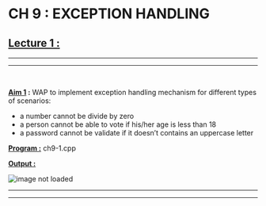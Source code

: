 CH 9 : EXCEPTION HANDLING
=========================

## **<u>Lecture 1 :**</u>
***
*** 
<br>

**<u>Aim 1</u> :** WAP to implement exception handling mechanism for
different types of scenarios:
- a number cannot be divide by zero
- a person cannot be able to vote if his/her age is less
than 18
- a password cannot be validate if it doesn’t contains
an uppercase letter

**<u>Program :</u>** ch9-1.cpp

**<u>Output :</u>**

![image not loaded](https://user-images.githubusercontent.com/114163699/211462037-28c95765-23ae-4a24-baac-0561f0bab87f.png)

***
***
